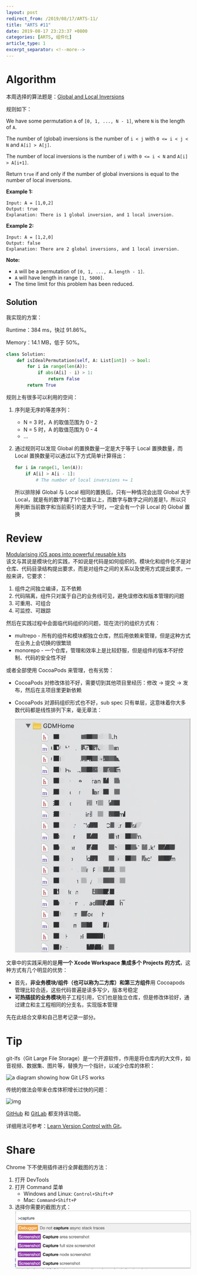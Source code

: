 ```yaml
---
layout: post
redirect_from: /2019/08/17/ARTS-11/
title: "ARTS #11"
date: 2019-08-17 23:23:37 +0800
categories: [ARTS, 组件化]
article_type: 1
excerpt_separator: <!--more-->
---
```



# Algorithm

本周选择的算法题是：[Global and Local Inversions](<https://leetcode.com/problems/global-and-local-inversions/>)

<!--more-->

规则如下：

We have some permutation `A` of `[0, 1, ..., N - 1]`, where `N` is the length of `A`.

The number of (global) inversions is the number of `i < j` with `0 <= i < j < N` and `A[i] > A[j]`.

The number of local inversions is the number of `i` with `0 <= i < N` and `A[i] > A[i+1]`.

Return `true` if and only if the number of global inversions is equal to the number of local inversions.

**Example 1:**

```
Input: A = [1,0,2]
Output: true
Explanation: There is 1 global inversion, and 1 local inversion.
```

**Example 2:**

```
Input: A = [1,2,0]
Output: false
Explanation: There are 2 global inversions, and 1 local inversion.
```

**Note:**

- `A` will be a permutation of `[0, 1, ..., A.length - 1]`.
- `A` will have length in range `[1, 5000]`.
- The time limit for this problem has been reduced.

## Solution

我实现的方案：

Runtime：384 ms，快过 91.86%。

Memory：14.1 MB，低于 50%。

```python
class Solution:
    def isIdealPermutation(self, A: List[int]) -> bool:
        for i in range(len(A)):
            if abs(A[i] - i) > 1:
                return False
        return True
```

规则上有很多可以利用的空间：

1. 序列是无序的等差序列：

   - N = 3 时，A 的取值范围为 0 - 2
   - N = 5 时，A 的取值范围为 0 - 4
   - ...

2. 通过规则可以发现 Global 的置换数量一定是大于等于 Local 置换数量，而 Local 置换数量可以通过以下方式简单计算得出：

   ```python
   for i in range(1, len(A)):
       if A[i] > A[i - 1]:
           # The number of local inversions += 1
   ```

   所以排除掉 Global 与 Local 相同的置换后，只有一种情况会出现 Global 大于 Local，就是有的数字越了1个位置以上，而数字与数字之间的差是1，所以只用判断当前数字和当前索引的差大于1时，一定会有一个非 Local 的 Global 置换


# Review

[Modularising iOS apps into powerful reusable kits](https://blog.prototypr.io/architecting-ios-development-at-zomato-cf894a7fa5e3?gi=87df8a18ffca)<br/>该文与其说是模块化的实践，不如说是代码是如何组织的。模块化和组件化不是对仓库、代码目录结构提出要求，而是对组件之间的关系以及使用方式提出要求，一般来讲，它要求：

1. 组件之间独立编译，互不依赖
2. 代码隔离，组件只对属于自己的业务线可见，避免误修改和版本管理的问题
3. 可重用、可组合
4. 可监控、可跟踪

然后在实践过程中会面临代码组织的问题，现在流行的组织方式有：

- multrepo - 所有的组件和模块都独立仓库，然后用依赖来管理，但是这种方式在业务上会切换的很繁琐
- monorepo - 一个仓库，管理和效率上是比较舒服，但是组件的版本不好控制、代码的安全性不好

或者全部使用 CocoaPods 来管理，也有劣势：

- CocoaPods 对修改体验不好，需要切到其他项目里经历：修改 -> 提交 -> 发布，然后在主项目里更新依赖
- CocoaPods 对源码组织形式也不好，sub spec 只有单层，这意味着你大多数代码都是线性排列下来，毫无章法：

  ![image-20190818011555649](/assets/img/image-20190818011555649.png)

文章中的实践采用的是**用一个 Xcode Workspace 集成多个 Projects 的方式**，这种方式有几个明显的优势：

- 首先，**非业务模块/组件（也可以称为二方库）**和**第三方组件**用 Cocoapods 管理比较合适，这些代码普遍是读多写少，版本号稳定
- **可热插拔的业务模块**用子工程引用，它们也是独立仓库，但是修改体验好，通过建立和主工程相同的分支名，实现版本管理

先在此结合文章和自己思考记录一部分。

# Tip

git-lfs（Git Large File Storage）是一个开源软件，作用是将仓库内的大文件，如音视频、数据集、图片等，替换为一个指针，以减少仓库的体积：

![a diagram showing how Git LFS works](https://git-lfs.github.com/images/graphic.gif)

传统的做法会带来仓库体积增长过快的问题：

![img](https://www.git-tower.com/learn/media/pages/git/ebook/en/command-line/advanced-topics/git-lfs/-279119236-1565719076/01-large-file-adds-up.png)

[GitHub](https://github.com/) 和 [GitLab](https://about.gitlab.com/) 都支持该功能。

详细用法可参考：[Learn Version Control with Git](https://www.git-tower.com/learn/git/ebook/en/command-line/advanced-topics/git-lfs)。

# Share

Chrome 下不使用插件进行全屏截图的方法：

1. 打开 DevTools
2. 打开 Command 菜单
   - Windows and Linux: `Control+Shift+P`
   - Mac: `Command+Shift+P`
3. 选择你需要的截图方式：
   ![image-20190817191020012](/assets/img/image-20190817191020012.png)